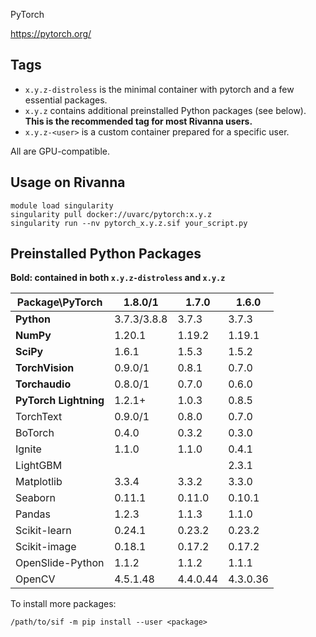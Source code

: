 PyTorch

https://pytorch.org/

## Tags

- `x.y.z-distroless` is the minimal container with pytorch and a few essential packages.
- `x.y.z` contains additional preinstalled Python packages (see below). **This is the recommended tag for most Rivanna users.**
- `x.y.z-<user>` is a custom container prepared for a specific user.

All are GPU-compatible.

## Usage on Rivanna
```
module load singularity
singularity pull docker://uvarc/pytorch:x.y.z
singularity run --nv pytorch_x.y.z.sif your_script.py
```

## Preinstalled Python Packages
**Bold: contained in both `x.y.z-distroless` and `x.y.z`**

| Package\PyTorch | 1.8.0/1 | 1.7.0 | 1.6.0 |
|---|---|---|---|
|**Python**            | 3.7.3/3.8.8 | 3.7.3 | 3.7.3 | 
|**NumPy**             | 1.20.1  | 1.19.2  | 1.19.1  | 
|**SciPy**             | 1.6.1   | 1.5.3   | 1.5.2   |
|**TorchVision**       | 0.9.0/1 | 0.8.1   | 0.7.0   |
|**Torchaudio**        | 0.8.0/1 | 0.7.0   | 0.6.0   |
|**PyTorch Lightning** | 1.2.1+  | 1.0.3   | 0.8.5   |
|TorchText             | 0.9.0/1 | 0.8.0   | 0.7.0   |
|BoTorch               | 0.4.0   | 0.3.2   | 0.3.0   |
|Ignite                | 1.1.0   | 1.1.0   | 0.4.1   |
|LightGBM              |         |         | 2.3.1   |
|Matplotlib            | 3.3.4   | 3.3.2   | 3.3.0   |
|Seaborn               | 0.11.1  | 0.11.0  | 0.10.1  |
|Pandas                | 1.2.3   | 1.1.3   | 1.1.0   |
|Scikit-learn          | 0.24.1  | 0.23.2  | 0.23.2  |
|Scikit-image          | 0.18.1  | 0.17.2  | 0.17.2  |
|OpenSlide-Python      | 1.1.2   | 1.1.2   | 1.1.1   |
|OpenCV                | 4.5.1.48| 4.4.0.44| 4.3.0.36|

To install more packages:
```
/path/to/sif -m pip install --user <package>
```
